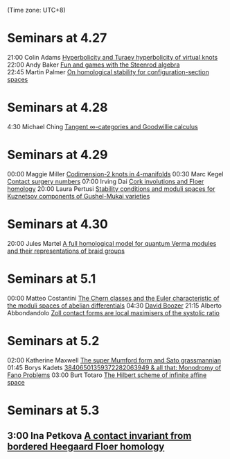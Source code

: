 (Time zone: UTC+8)

# Seminars at 4.27
21:00	Colin Adams	[Hyperbolicity and Turaev hyperbolicity of virtual knots](https://u.osu.edu/ckvkastrks/)
22:00	Andy Baker	[Fun and games with the Steenrod algebra](https://sites.google.com/view/nialltaggartmath/oats)	
22:45 Martin Palmer [On homological stability for configuration-section spaces](https://www.maths.ox.ac.uk/events/list/700/all)
# Seminars at 4.28
4:30 Michael Ching  [Tangent ∞-categories and Goodwillie calculus](https://math.mit.edu/topology/index.html)
# Seminars at 4.29
00:00	Maggie Miller	[Codimension-2 knots in 4-manifolds](https://sites.google.com/bc.edu/virtualtopology/trends-in-ldt)
00:30	Marc Kegel	[Contact surgery numbers](https://sites.google.com/bc.edu/virtualtopology/trends-in-ldt)
07:00 Irving Dai [Cork involutions and Floer homology](https://mathematics.stanford.edu/events/topology/cork-involutions-and-floer-homology)
20:00	Laura Pertusi	[Stability conditions and moduli spaces for Kuznetsov components of Gushel-Mukai varieties](http://www1.mat.uniroma1.it/ricerca/seminari/algebra-geometria/)
# Seminars at 4.30
20:00	Jules Martel	[A full homological model for quantum Verma modules and their representations of braid groups](https://lrobert.perso.math.cnrs.fr/kos.html)
# Seminars at 5.1
00:00	Matteo Costantini	[The Chern classes and the Euler characteristic of the moduli spaces of abelian differentials](https://sites.google.com/view/bistro-seminar/)
04:30 [David Boozer](https://www.math.princeton.edu/events/tba-2020-04-30t203000-1)
21:15 Alberto Abbondandolo  [Zoll contact forms are local maximisers of the systolic ratio](https://dms.umontreal.ca/~cornea/Seminar.html)


# Seminars at 5.2
02:00	Katherine Maxwell	[The super Mumford form and Sato grassmannian](https://sites.google.com/vcu.edu/gtmp/home)
01:45	Borys Kadets	[38406501359372282063949 & all that: Monodromy of Fano Problems](https://agstanford.com/2020/03/27/the-stanford-algebraic-geometry-seminar-online/)
03:00	Burt Totaro	[The Hilbert scheme of infinite affine space](https://agstanford.com/2020/03/27/the-stanford-algebraic-geometry-seminar-online/)
# Seminars at 5.3
## 	3:00	 Ina Petkova	[A contact invariant from bordered Heegaard Floer homology](https://sites.google.com/site/yupanduke/GTseminar)
